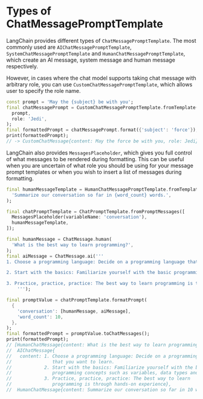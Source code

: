 # Types of ChatMessagePromptTemplate

LangChain provides different types of `ChatMessagePromptTemplate`. The most commonly used are 
`AIChatMessagePromptTemplate`, `SystemChatMessagePromptTemplate` and 
`HumanChatMessagePromptTemplate`, which create an AI message, system message and human message 
respectively.

However, in cases where the chat model supports taking chat message with arbitrary role, you can 
use `CustomChatMessagePromptTemplate`, which allows user to specify the role name.

```dart
const prompt = 'May the {subject} be with you';
final chatMessagePrompt = CustomChatMessagePromptTemplate.fromTemplate(
  prompt,
  role: 'Jedi',
);
final formattedPrompt = chatMessagePrompt.format({'subject': 'force'});
print(formattedPrompt);
// -> CustomChatMessage{content: May the force be with you, role: Jedi}
```

LangChain also provides `MessagesPlaceholder`, which gives you full control of what messages to be 
rendered during formatting. This can be useful when you are uncertain of what role you should be 
using for your message prompt templates or when you wish to insert a list of messages during 
formatting.

```dart
final humanMessageTemplate = HumanChatMessagePromptTemplate.fromTemplate(
  'Summarize our conversation so far in {word_count} words.',
);

final chatPromptTemplate = ChatPromptTemplate.fromPromptMessages([
  MessagesPlaceholder(variableName: 'conversation'),
  humanMessageTemplate,
]);

final humanMessage = ChatMessage.human(
  'What is the best way to learn programming?',
);
final aiMessage = ChatMessage.ai('''
1. Choose a programming language: Decide on a programming language that you want to learn. 

2. Start with the basics: Familiarize yourself with the basic programming concepts such as variables, data types and control structures.

3. Practice, practice, practice: The best way to learn programming is through hands-on experience
    ''');

final promptValue = chatPromptTemplate.formatPrompt(
  {
    'conversation': [humanMessage, aiMessage],
    'word_count': 10,
  },
);
final formattedPrompt = promptValue.toChatMessages();
print(formattedPrompt);
// [HumanChatMessage{content: What is the best way to learn programming?},
//  AIChatMessage{
//   content: 1. Choose a programming language: Decide on a programming language
//               that you want to learn.
//            2. Start with the basics: Familiarize yourself with the basic
//               programming concepts such as variables, data types and control structures.
//            3. Practice, practice, practice: The best way to learn
//               programming is through hands-on experience},
//  HumanChatMessage{content: Summarize our conversation so far in 10 words.}]
```
